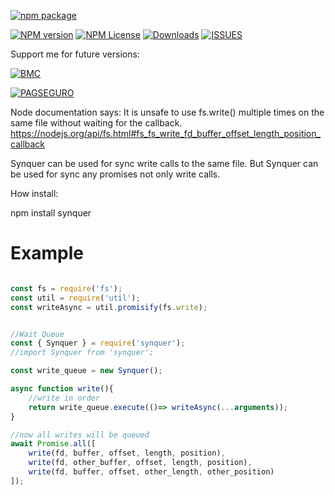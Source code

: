[![npm package](https://nodei.co/npm/synquer.png?downloads=true&downloadRank=true?maxAge=30)](https://nodei.co/npm/synquer/)

[![NPM version](https://img.shields.io/npm/v/synquer.svg)](https://img.shields.io/npm/v/synquer.svg) [![NPM License](https://img.shields.io/npm/l/synquer.svg)](https://img.shields.io/npm/l/synquer.svg) [![Downloads](https://img.shields.io/npm/dt/synquer.svg?maxAge=43200)](https://img.shields.io/npm/dt/synquer.svg?maxAge=60) [![ISSUES](https://img.shields.io/github/issues/cirospaciari/wqueue.svg?maxAge=60)](https://img.shields.io/github/issues/cirospaciari/wqueue.svg?maxAge=60)

Support me for future versions:

[![BMC](https://cdn.buymeacoffee.com/buttons/default-orange.png)](https://www.buymeacoffee.com/i2yBGw7)

[![PAGSEGURO](https://stc.pagseguro.uol.com.br/public/img/botoes/doacoes/209x48-doar-assina.gif)](https://pag.ae/7VxyJphKt)


Node documentation says:
    It is unsafe to use fs.write() multiple times on the same file without waiting for the callback.
    https://nodejs.org/api/fs.html#fs_fs_write_fd_buffer_offset_length_position_callback

Synquer can be used for sync write calls to the same file.
But Synquer can be used for sync any promises not only write calls.
        
How install:

npm install synquer

# Example

```javascript

const fs = require('fs');
const util = require('util');
const writeAsync = util.promisify(fs.write);


//Wait Queue
const { Synquer } = require('synquer');
//import Synquer from 'synquer';

const write_queue = new Synquer();

async function write(){
    //write in order
    return write_queue.execute(()=> writeAsync(...arguments)); 
}

//now all writes will be queued
await Promise.all([
    write(fd, buffer, offset, length, position),
    write(fd, other_buffer, offset, length, position),
    write(fd, buffer, offset, other_length, other_position)
]);

```
